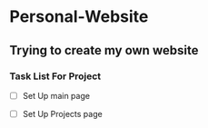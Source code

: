 # Personal-Website
## Trying to create my own website

### Task List For Project
* [ ] Set Up main page
* [ ] Set Up Projects page

